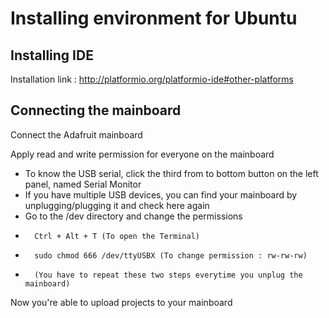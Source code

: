 Installing environment for Ubuntu
========================

Installing IDE
--------------

Installation link : http://platformio.org/platformio-ide#other-platforms

Connecting the mainboard
------------------------

Connect the Adafruit mainboard

Apply read and write permission for everyone on the mainboard
-	To know the USB serial, click the third from to bottom button on the
	left panel, named Serial Monitor
-	If you have multiple USB devices, you can find your mainboard by
	unplugging/plugging it and check here again
-	Go to the /dev directory and change the permissions
+		Ctrl + Alt + T (To open the Terminal)
+		sudo chmod 666 /dev/ttyUSBX (To change permission : rw-rw-rw)
+		(You have to repeat these two steps everytime you unplug the mainboard)

Now you're able to upload projects to your mainboard
